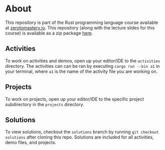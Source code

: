 # About
This repository is part of the Rust programming language course available at [zerotomastery.io](https://zerotomastery.io/). This repository (along with the lecture slides for this course) is available as a zip package [here](https://cdn.jayson.info/ztm/zerotomastery.io-rust.zip).

## Activities
To work on activities and demos, open up your editor/IDE to the `activities` directory. The activities can can be ran by executing `cargo run --bin a1` in your terminal, where `a1` is the name of the activity file you are working on.

## Projects
To work on projects, open up your editor/IDE to the specific project subdirectory in the `projects` directory.

## Solutions
To view solutions, checkout the `solutions` branch by running `git checkout solutions` after cloning this repo. Solutions are included for all activities, demo files, and projects.

